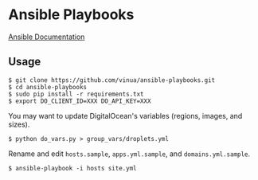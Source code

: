 Ansible Playbooks
=================

[Ansible Documentation][1]

[1]: http://docs.ansible.com/index.html


Usage
-----

    $ git clone https://github.com/vinua/ansible-playbooks.git
    $ cd ansible-playbooks
    $ sudo pip install -r requirements.txt
    $ export DO_CLIENT_ID=XXX DO_API_KEY=XXX

You may want to update DigitalOcean's variables (regions, images, and sizes).

    $ python do_vars.py > group_vars/droplets.yml

Rename and edit `hosts.sample`, `apps.yml.sample`, and `domains.yml.sample`.

    $ ansible-playbook -i hosts site.yml
